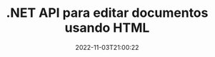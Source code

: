 ---
############################# Static ############################
layout: "product"
date: 2022-11-03T21:00:22
draft: false

product: "Editor"
product_tag: "editor"
platform: ".NET"
platform_tag: "net"

############################# Head ############################
head_title: "API del editor de documentos C# .NET | Editar Word Excel PowerPoint Web XML usando HTML"
head_description: "API del editor de documentos C# .NET para cargar formatos de archivo de Microsoft Word, Excel, PowerPoint, PDF, XML, web y texto en HTML, manipular y volver a convertir al formato original."

############################# Header ############################
title: ".NET API para editar documentos usando HTML"
description: "Desarrolle aplicaciones .NET, para integrar con el editor HTML, obtener documentos compatibles, editar y convertir al formato original."
button:
    enable: true

############################# SubMenu ############################
submenu:
    enable: true
    
    left:
        img_alt: "GroupDocs.Editor for .NET"
        image: "https://www.groupdocs.cloud/templates/groupdocs/images/product-logos/groupdocs-editor-net.png"
        product: "GroupDocs.Editor"
        platform: ".NET"

    middle:
        button:
            # button loop
            - link: "#overview"
              text: "Visión general"

            # button loop
            - link: "#features"
              text: "Características"

            # button loop
            - link: "#support"
              text: "Apoyo"

            # button loop
            - link: "https://products.groupdocs.app/editor"
              text: "Demo en vivo"

            # button loop
            - link: "https://purchase.groupdocs.com/pricing/editor/net"
              text: "Precios"

    right:
        link_download: "https://downloads.groupdocs.com/editor"
        link_learn: "https://docs.groupdocs.com/editor/net/"
        link_buy: "https://purchase.groupdocs.com"

############################# Overview ############################
overview:
    enable: true
    content: |
      GroupDocs.Editor para .NET API lo ayuda a crear aplicaciones C#, ASP.NET y otras aplicaciones .NET simples y fáciles de usar que se integran fácilmente con editores HTML populares (tanto de código abierto como de pago) para convertir, editar y manipular documentos de formatos de archivo populares. Nuestra API de .NET Editor le permite cargar documentos, convertirlos a HTML, enviar HTML a un editor de HTML externo y, una vez realizada la manipulación, guardar el HTML en su formato de archivo original. También puede obtener por separado los recursos adjuntos con cualquier documento. Funciona con todo tipo de documentos, como los de Microsoft Word, Excel, PowerPoint, PDF, XPS, OpenDocument, Text, Web, Email, e-Book y más.
    tabs:
      enable: true
      
      ## TAB ONE ##
      tab_one:
        description: |
          A continuación se muestra una descripción general de GroupDocs.Editor para .NET:
      
        left:
          enable: true
          icon: "fab fa-html5"
          title: "Manipular usando HTML"
          content: |
            * Cargar documento admitido
            * Editar contenido usando HTML
            * Editar estilos relacionados
            * Convertir a formato original
      
      ## TAB TWO ##
      tab_two:
        description: |
          GroupDocs.Editor para .NET admite los siguientes [formatos de archivo] (https://docs.groupdocs.com/editor/java/supported-document-formats/)

        left:
          enable: true
          table:
            # table loop
            - title: "Microsoft Office"
              content: |
                * **Microsoft Word**: DOC, DOCX, DOCM, DOT, DOTM, DOTX, FlatOPC, WordML, RTF
                * **Microsoft Excel**: XLS, XLSX, XLSM, XLT, XLTX, XLTM, XLSB, XLAM, CSV, TSV, SXC, SpreadsheetML, DIF, DSV
                * **Microsoft PowerPoint**: PPT, PPTX, PPTM, PPS, PPSX, PPSM, POT, POTX, POTM

        right:
          enable: true
          table:
            # table loop
            - title: "Otras familias de formatos"
              content: |
                * **Formatos de documentos abiertos**: ODT, OTT, ODS, FODS, ODP, OTP
                * **Formatos de diseño fijo**: PDF, XPS
                * **formatos web**: HTML, MHTML, CHM, XML, TXT
                * **formatos web**: MOBI, AZW3, ePub

      ## TAB THREE ##
      tab_three:
        description: |
          GroupDocs.Editor para .NET es compatible con los siguientes sistemas operativos, marcos y administradores de paquetes:
        
        left:
          enable: true
          table:
            # table loop
            - icon: "fab fa-windows"
              title: "Sistemas operativos"
              content: |
                * Microsoft Windows Desktop
                * Microsoft Windows Server
                * Microsoft Windows Azure
                * Linux

            # table loop
            - icon: "fas fa-code"
              title: "Marcos compatibles"
              content: |
                * .NET Framework 4.6.1+
				* .NET Standard 2.0+
				* .NET 6+
                * Mono Framework 1.2+

        right:
          enable: true
          table:
            # table loop
            - icon: "fas fa-box"
              title: "Administradores de paquetes"
              content: |
                * NuGet

            # table loop
            - icon: "fas fa-tools"
              title: "Entornos de desarrollo"
              content: |
                * Microsoft Visual Studio
                * Xamarin.Android
                * Xamarin.IOS
                * Xamarin.Mac
                * MonoDevelop

############################# Features ############################
features:
    enable: true
    title: "Funciones de GroupDocs.Editor para .NET"

    feature:
      # feature loop
      - icon: "fas fa-copy"
        content: "Fácil integración con cualquier editor de HTML"

      # feature loop
      - icon: "fas fa-eye"
        content: "Convertir documento a HTML DOM"

      # feature loop
      - icon: "fas fa-bolt"
        content: "Obtener contenido HTML del flujo de documentos"
      
      # feature loop
      - icon: "fas fa-file-powerpoint"
        content: "Obtenga contenido HTML y sus recursos integrados"

      # feature loop
      - icon: "fas fa-code"
        content: "Obtener contenido de etiqueta de cuerpo HTML del documento"

      # feature loop
      - icon: "fas fa-cloud"
        content: "Obtener hojas de estilo CSS de documento HTML"

      # feature loop
      - icon: "fas fa-remove-format"
        content: "Atraviese contenido HTML y guarde sus recursos"

      # feature loop
      - icon: "fas fa-comment-slash"
        content: "Obtenga HTML DOM del contenido de la cadena y conviértalo en documento"

      # feature loop
      - icon: "fas fa-location-arrow"
        content: "HTML DOM junto con conversión de recursos"

      # feature loop
      - icon: "fas fa-border-all"
        content: "Editar documentos de varios formatos en HTML"

      # feature loop
      - icon: "fas fa-wrench"
        content: "Conversión precisa"

      # feature loop
      - icon: "fas fa-columns"
        content: "Aplicar protección de lectura y/o escritura al documento resultante"

      # feature loop
      - icon: "fas fa-file-word"
        content: "Paginar documentos de procesamiento de textos y editarlos en cualquier editor WYSIWYG"

      # feature loop
      - icon: "fas fa-envelope"
        content: "Base de datos (DB) e interfaz de usuario (UI) Agnóstico"

      # feature loop
      - icon: "fas fa-print"
        content: "Potentes funciones de procesamiento XML"

      # feature loop
      - icon: "fas fa-file-archive"
        content: "Recuperar OTF (fuentes de tipo abierto) de los documentos de entrada y exportar al documento resultante"

      # feature loop
      - icon: "fas fa-lock"
        content: "Procesar imágenes ráster y vectoriales internamente dentro de los formatos de documentos de entrada admitidos"

      # feature loop
      - icon: "fas fa-file-code"
        content: "Inserte el contenido de la hoja de trabajo editada en la hoja de cálculo original en la posición deseada"
      
      # feature loop
      - icon: "fas fa-fill-drip"
        content: "Edite diapositivas e insértelas en la hoja de cálculo resultante"

      # feature loop
      - icon: "fas fa-file-excel"
        content: "Incrustar fuentes en el documento de procesamiento de texto resultante al guardar"

    more_feature:
      # more_feature_loop
      - title: "Conversión precisa hacia y desde HTML DOM"
        content: |
          GroupDocs.Editor para la API de .NET permite que sus aplicaciones de .NET obtengan un documento de formato compatible y lo conviertan en un modelo de objeto de documento (DOM) HTML junto con la extracción de recursos adjuntos, como CSS. A continuación, puede realizar las modificaciones en el HTML utilizando su editor de HTML favorito. Una vez que haya terminado con la edición, GroupDocs.Editor para .NET API le permite convertir con precisión este DOM HTML al archivo original.

          ```cs
          // Create Editor class by loading an input document
          Editor editor = new Editor("Sample.docx");

          // Open document for edit and obtain EditableDocument
          EditableDocument original = editor.Edit();

          // Obtain all-embedded HTML from it
          string allEmbeddedInside = original.GetEmbeddedHtml();

          // If necessary, obtain pure HTML-markup, CSS, images and other resources in separate form

          // Whole HTML-markup, without any resources
          string completeHtmlMarkup = original.GetContent();

          // Only HTML->BODY content, useful for most of WYSIWYG-editors
          string onlyInnerBody = original.GetBodyContent();

          // All CSS stylesheets
          var stylesheets = original.Css;

          // All images, including raster and vector, but without CSS gradients
          var images = original.Images;

          // All font resources
          var fonts = original.Fonts;

          // finally, send this content to your WYSIWYG HTML-editor
          ```
      # more_feature_loop
      - title: "Cargar y extraer recursos externos"
        content: "GroupDocs.Editor para .NET API es capaz de recuperar los recursos externos adjuntos a los documentos admitidos, como imágenes, fuentes, CSS y más. Los recursos obtenidos se pueden cargar, recorrer y guardar por separado del documento HTML resultante. Esto le brinda una salida más fácil de administrar."

      # more_feature_loop
      - title: "Aplicar efectos de texto en formatos de archivo de procesamiento de texto"
        content: "La API del editor de documentos de GroupDocs permite agregar efectos de texto complejos (sombra, efecto 3D, contorno, brillo, grabado, realce) mientras trabaja con formatos de procesamiento de documentos de Microsoft Word compatibles. Esta característica está habilitada automáticamente y se puede observar cuando se procesa el documento con tales efectos de texto."

      # more_feature_loop
      - title: "Potentes funciones de manipulación de XML"
        content: |
          Usando GroupDocs.Editor para .NET API puede abrir, ver y editar documentos XML. Nuestra API de edición ofrece soporte especial y reconocimiento de etiquetas XML, atributos junto con sus valores, declaraciones XML, secciones CDATA, definiciones DOCTYPE y otras entidades específicas de XML. Puede personalizar la configuración de fuente y color para cada entidad distinta en la estructura XML.  

          La función XML Converter es lo suficientemente inteligente como para mostrar errores en el archivo XML y cómo solucionarlos. El mecanismo de reconocimiento de URI y correo electrónico escanea los atributos XML y representa los URI y las direcciones de correo electrónico detectados dentro de la etiqueta A como enlaces para que puedan editarse como enlace, no como texto dentro del archivo HTML resultante.

############################# Support ############################
support:
    enable: true

############################# Solutions ############################
solutions:
    enable: true
    title: "GroupDocs.Editor ofrece API de edición de documentos para otros entornos de desarrollo populares"

    solution:
        # solution loop
        - img_alt: "GroupDocs.Editor for Java"
          image: "https://www.groupdocs.cloud/templates/groupdocs/images/product-logos/groupdocs-editor-java.png"
          product: "GroupDocs.Editor"
          platform: "Java"
          link: "/editor/java/"

############################# Back to top ###############################
back_to_top:
  enable: true
---